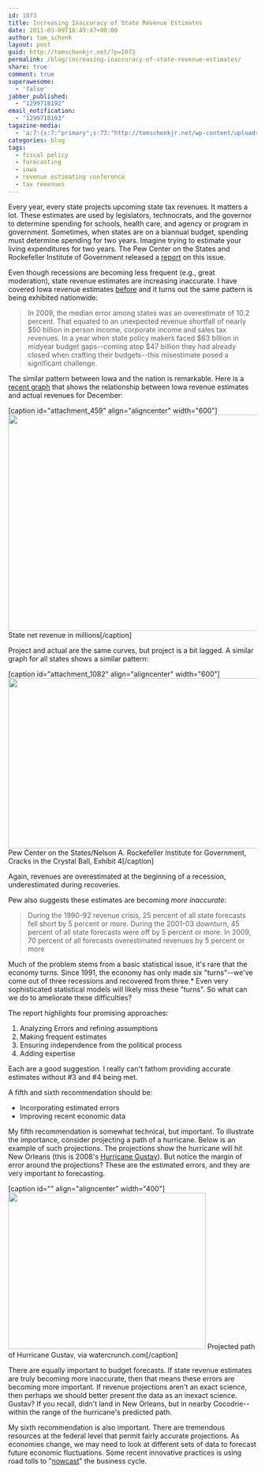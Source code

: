 ```yaml
---
id: 1073
title: Increasing Inaccuracy of State Revenue Estimates
date: 2011-03-09T18:49:47+00:00
author: tom_schenk
layout: post
guid: http://tomschenkjr.net/?p=1073
permalink: /blog/increasing-inaccuracy-of-state-revenue-estimates/
share: true
comment: true
superawesome:
  - 'false'
jabber_published:
  - "1299718192"
email_notification:
  - "1299718193"
tagazine-media:
  - 'a:7:{s:7:"primary";s:73:"http://tomschenkjr.net/wp-content/uploads/2009/12/rec-generalfund-03-111.png";s:6:"images";a:2:{s:73:"http://tomschenkjr.net/wp-content/uploads/2009/12/rec-generalfund-03-111.png";a:6:{s:8:"file_url";s:73:"http://tomschenkjr.net/wp-content/uploads/2009/12/rec-generalfund-03-111.png";s:5:"width";s:3:"916";s:6:"height";s:3:"669";s:4:"type";s:5:"image";s:4:"area";s:6:"612804";s:9:"file_path";s:0:"";}s:71:"http://tomschenkjr.net/wp-content/uploads/2011/03/pew-staterevenueproj.png";a:6:{s:8:"file_url";s:71:"http://tomschenkjr.net/wp-content/uploads/2011/03/pew-staterevenueproj.png";s:5:"width";s:3:"880";s:6:"height";s:3:"507";s:4:"type";s:5:"image";s:4:"area";s:6:"446160";s:9:"file_path";s:0:"";}}s:6:"videos";a:0:{}s:11:"image_count";s:1:"3";s:6:"author";s:6:"176156";s:7:"blog_id";s:7:"8375094";s:9:"mod_stamp";s:19:"2011-03-10 00:49:47";}'
categories: blog 
tags:
  - fiscal policy
  - forecasting
  - iowa
  - revenue estimating conference
  - tax revenues
---
```

Every year, every state projects upcoming state tax revenues. It matters a lot. These estimates are used by legislators, technocrats, and the governor to determine spending for schools, health care, and agency or program in government. Sometimes, when states are on a biannual budget, spending must determine spending for two years. Imagine trying to estimate your living expenditures for two years. The Pew Center on the States and Rockefeller Institute of Government released a <a href="http://www.rockinst.org/pdf/government_finance/2011-03-01-States_Revenue_Estimating_Report.pdf">report</a> on this issue.

Even though recessions are becoming less frequent (e.g., great moderation), state revenue estimates are increasing inaccurate. I have covered Iowa revenue estimates <a href="http://tomschenkjr.net/tag/revenue-estimating-conference/">before</a> and it turns out the same pattern is being exhibited nationwide:
<blockquote>In 2009, the median error among states was an overestimate of 10.2 percent. That equated to an unexpected revenue shortfall of nearly $50 billion in person income, corporate income and sales tax revenues. In a year when state policy makers faced $63 billion in midyear budget gaps--coming atop $47 billion they had already closed when crafting their budgets--this misestimate posed a significant challenge.</blockquote>
The similar pattern between Iowa and the nation is remarkable. Here is a<a href="http://tomschenkjr.net/2010/12/06/iowa-projecte-revenues-up-again/"> recent graph</a> that shows the relationship between Iowa revenue estimates and actual revenues for December:

[caption id="attachment_459" align="aligncenter" width="600"]<a href="http://tomschenkjr.net/wordpress/wp-content/uploads/2009/12/rec-generalfund-03-111.png"><img class="size-full wp-image-459" title="REC-generalfund-03-11" src="http://tomschenkjr.net/wordpress/wp-content/uploads/2009/12/rec-generalfund-03-111.png" alt="" width="600" height="438" /></a> State net revenue in millions[/caption]

Project and actual are the same curves, but project is a bit lagged. A similar graph for all states shows a similar pattern:

[caption id="attachment_1082" align="aligncenter" width="600"]<a href="http://tomschenkjr.net/wordpress/wp-content/uploads/2011/03/pew-staterevenueproj.png"><img class="size-full wp-image-1082" title="Pew-StateRevenueProj" src="http://tomschenkjr.net/wordpress/wp-content/uploads/2011/03/pew-staterevenueproj.png" alt="" width="600" height="345" /></a> Pew Center on the States/Nelson A. Rockefeller Institute for Government, Cracks in the Crystal Ball, Exhibit 4[/caption]

Again, revenues are overestimated at the beginning of a recession, underestimated during recoveries.

Pew also suggests these estimates are becoming <em>more inaccurate</em>:
<blockquote>During the 1990-92 revenue crisis, 25 percent of all state forecasts fell short by 5 percent or more. During the 2001-03 downturn, 45 percent of all state forecasts were off by 5 percent or more. In 2009, 70 percent of all forecasts overestimated revenues by 5 percent or more</blockquote>
Much of the problem stems from a basic statistical issue, it's rare that the economy turns. Since 1991, the economy has only made six "turns"--we've come out of three recessions and recovered from three.* Even very sophisticated statistical models will likely miss these "turns". So what can we do to ameliorate these difficulties?

The report highlights four promising approaches:
<ol>
	<li>Analyzing Errors and refining assumptions</li>
	<li>Making frequent estimates</li>
	<li>Ensuring independence from the political process</li>
	<li>Adding expertise</li>
</ol>
Each are a good suggestion. I really can't fathom providing accurate estimates without #3 and #4 being met.

A fifth and sixth recommendation should be:
<ul>
	<li>Incorporating estimated errors</li>
	<li>Improving recent economic data</li>
</ul>
My fifth recommendation is somewhat technical, but important. To illustrate the importance, consider projecting a path of a hurricane. Below is an example of such projections. The projections show the hurricane will hit New Orleans (this is 2008's <a href="http://en.wikipedia.org/wiki/Hurricane_Gustav">Hurricane Gustav</a>). But notice the margin of error around the projections? These are the estimated errors, and they are very important to forecasting.

[caption id="" align="aligncenter" width="400"]<a href="http://www.watercrunch.com/2008/08/history-of-hurricane-predictions.html"><img title="Project Path of Hurricane Gustav" src="http://4.bp.blogspot.com/_C5lyb6Dp3LU/SLYBb4ZgkvI/AAAAAAAADoA/oItxU8cnFMg/s400/Picture+7.png" alt="" width="400" height="317" /></a> Projected path of Hurricane Gustav, via watercrunch.com[/caption]

There are equally important to budget forecasts. If state revenue estimates are truly becoming more inaccurate, then that means these errors are becoming more important. If revenue projections aren't an exact science, then perhaps we should better present the data as an inexact science. Gustav? If you recall, didn't land in New Orleans, but in nearby Cocodrie--within the range of the hurricane's predicted path.

My sixth recommendation is also important. There are tremendous resources at the federal level that permit fairly accurate projections. As economies change, we may need to look at different sets of data to forecast future economic fluctuations. Some recent innovative practices is using road tolls to "<a href="http://ftp.iza.org/dp5522.pdf">nowcast</a>" the business cycle.